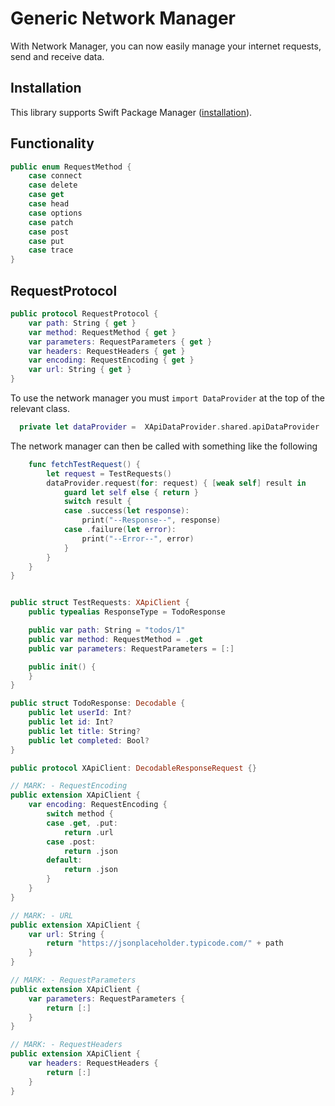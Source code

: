 # Generic Network Manager
 
With Network Manager, you can now easily manage your internet requests, send and receive data.


## Installation
This library supports Swift Package Manager ([installation](https://github.com/anlavc/NetworkManager-Generic.git)).

## Functionality
```swift
public enum RequestMethod {
    case connect
    case delete
    case get
    case head
    case options
    case patch
    case post
    case put
    case trace
}
```
## RequestProtocol
```swift
public protocol RequestProtocol {
    var path: String { get }
    var method: RequestMethod { get }
    var parameters: RequestParameters { get }
    var headers: RequestHeaders { get }
    var encoding: RequestEncoding { get }
    var url: String { get }
}
```

To use the network manager you must `import DataProvider` at the top of the relevant class.


```swift
  private let dataProvider =  XApiDataProvider.shared.apiDataProvider
```


The network manager can then be called with something like the following

```swift
    func fetchTestRequest() {
        let request = TestRequests()
        dataProvider.request(for: request) { [weak self] result in
            guard let self else { return }
            switch result {
            case .success(let response):
                print("--Response--", response)
            case .failure(let error):
                print("--Error--", error)
            }
        }
    }
}
```

```swift

public struct TestRequests: XApiClient {
    public typealias ResponseType = TodoResponse

    public var path: String = "todos/1"
    public var method: RequestMethod = .get
    public var parameters: RequestParameters = [:]

    public init() {
    }
}
```
```swift
public struct TodoResponse: Decodable {
    public let userId: Int?
    public let id: Int?
    public let title: String?
    public let completed: Bool?
}
```
```swift
public protocol XApiClient: DecodableResponseRequest {}

// MARK: - RequestEncoding
public extension XApiClient {
    var encoding: RequestEncoding {
        switch method {
        case .get, .put:
            return .url
        case .post:
            return .json
        default:
            return .json
        }
    }
}

// MARK: - URL
public extension XApiClient {
    var url: String {
        return "https://jsonplaceholder.typicode.com/" + path
    }
}

// MARK: - RequestParameters
public extension XApiClient {
    var parameters: RequestParameters {
        return [:]
    }
}

// MARK: - RequestHeaders
public extension XApiClient {
    var headers: RequestHeaders {
        return [:]
    }
}
```
